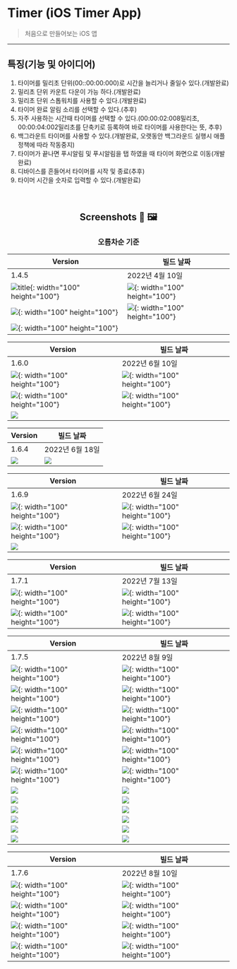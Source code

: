  Timer (iOS Timer App)
===
> 처음으로 만들어보는 iOS 앱
---
## 특징(기능 및 아이디어)
1. 타이머를 밀리초 단위(00::00:00:000)로 시간을 늘리거나 줄일수 있다.(개발완료)
2. 밀리초 단위 카운트 다운이 가능 하다.(개발완료)
3. 밀리초 단위 스톱워치를 사용할 수 있다.(개발완료)
4. 타이머 완료 알림 소리를 선택할 수 있다.(추후)
5. 자주 사용하는 시간때 타이머를 선택할 수 있다.(00:00:02:008밀리초, 00:00:04:002밀리초를 단축키로 등록하여 바로 타이머를 사용한다는 뜻, 추후)
6. 백그라운트 타이머를 사용할 수 있다.(개발완료, 오랫동안 백그라운드 실행시 애플 정책에 따라 작동중지)
7. 타이머가 끝나면 푸시알림 및 푸시알림을 탭 하였을 때 타이머 화면으로 이동(개발완료)
8. 디바이스를 흔들어서 타이머를 시작 및 종료(추후)
9. 타이머 시간을 숫자로 입력할 수 있다.(개발완료)

<br>

<div align="center">

## Screenshots 📸 🖼

### 오름차순 기준

| Version |빌드 날짜 
|-|-
|1.4.5|2022년 4월 10일
| ![title](Screenshots/1.4.5/IMG_2212.PNG){: width="100" height="100"}| ![](Screenshots/1.4.5/IMG_2213.PNG){: width="100" height="100"}
| ![](Screenshots/1.4.5/IMG_2214.PNG){: width="100" height="100"} | ![](Screenshots/1.4.5/IMG_2215.PNG){: width="100" height="100"}
| ![](Screenshots/1.4.5/IMG_2216.PNG){: width="100" height="100"} |



| Version |빌드 날짜 
|---------------|---|
|1.6.0|2022년 6월 10일
|![](Screenshots/1.6.0/Simulator%20Screen%20Shot%20-%20iPhone%2013%20Pro%20-%202022-06-10%20at%2008.49.41.png){: width="100" height="100"}|![](Screenshots/1.6.0/Simulator%20Screen%20Shot%20-%20iPhone%2013%20Pro%20-%202022-06-10%20at%2008.49.51.png){: width="100" height="100"}
|![](Screenshots/1.6.0/Simulator%20Screen%20Shot%20-%20iPhone%2013%20Pro%20-%202022-06-10%20at%2008.50.03.png){: width="100" height="100"}|![](Screenshots/1.6.0/Simulator%20Screen%20Shot%20-%20iPhone%2013%20Pro%20-%202022-06-10%20at%2008.50.15.png){: width="100" height="100"}
|![](Screenshots/1.6.0/Simulator%20Screen%20Shot%20-%20iPhone%2013%20Pro%20-%202022-06-10%20at%2008.50.43.png) 

| Version |빌드 날짜 
|---------------|---|
|1.6.4|2022년 6월 18일
|![](Screenshots/1.6.4/IMG_1453.PNG)|![](Screenshots/1.6.4/IMG_1452.PNG)

| Version |빌드 날짜 
|---------------|---|
|1.6.9|2022년 6월 24일
|![](Screenshots/1.6.9/83ABF940-3250-4196-93BD-420C78303A15.png){: width="100" height="100"}|![](Screenshots/1.6.9/170C011B-C326-4EE5-928C-9F59A3E6D476.png){: width="100" height="100"}
|![](Screenshots/1.6.9/E026E82F-DAC5-49E4-BD14-A2D316CB3B01.png){: width="100" height="100"}|![](Screenshots/1.6.9/FB879B37-30C3-43A8-B2F9-21355472A619.png){: width="100" height="100"}
|![](Screenshots/1.6.9/FD5F04FD-0A18-43C9-B2F2-2356237B8991.png) 

| Version |빌드 날짜 
|---------------|---|
|1.7.1|2022년 7월 13일
|![](Screenshots/1.7.1/IMG_1464.PNG){: width="100" height="100"}|![](Screenshots/1.7.1/IMG_1465.PNG){: width="100" height="100"}
|![](Screenshots/1.7.1/IMG_1466.PNG){: width="100" height="100"}|![](Screenshots/1.7.1/IMG_1467.PNG){: width="100" height="100"}

| Version |빌드 날짜 
|---------------|---|
|1.7.5|2022년 8월 9일
|![](Screenshots/1.7.5/IMG_1482.PNG){: width="100" height="100"}|![](Screenshots/1.7.5/IMG_1483.PNG){: width="100" height="100"}
|![](Screenshots/1.7.5/IMG_1484.PNG){: width="100" height="100"}|![](Screenshots/1.7.5/IMG_1485.PNG){: width="100" height="100"}
|![](Screenshots/1.7.5/IMG_1486.PNG){: width="100" height="100"}|![](Screenshots/1.7.5/IMG_1487.PNG){: width="100" height="100"}
|![](Screenshots/1.7.5/IMG_1488.PNG){: width="100" height="100"}|![](Screenshots/1.7.5/IMG_1489.PNG){: width="100" height="100"}
|![](Screenshots/1.7.5/IMG_1490.PNG){: width="100" height="100"}|![](Screenshots/1.7.5/IMG_1491.PNG){: width="100" height="100"}
|![](Screenshots/1.7.5/Simulator%20Screen%20Shot%20-%20iPhone%2013%20Pro%20-%202022-08-09%20at%2006.28.47.png){: width="100" height="100"}|![](Screenshots/1.7.5/Simulator%20Screen%20Shot%20-%20iPhone%2013%20Pro%20-%202022-08-09%20at%2006.29.00.png){: width="100" height="100"}
|![](Screenshots/1.7.5/Simulator%20Screen%20Shot%20-%20iPhone%2013%20Pro%20-%202022-08-09%20at%2006.29.14.png)|![](Screenshots/1.7.5/Simulator%20Screen%20Shot%20-%20iPhone%2013%20Pro%20-%202022-08-09%20at%2006.29.22.png) 
|![](Screenshots/1.7.5/Simulator%20Screen%20Shot%20-%20iPhone%2013%20Pro%20-%202022-08-09%20at%2006.29.25.png)|![](Screenshots/1.7.5/Simulator%20Screen%20Shot%20-%20iPhone%2013%20Pro%20-%202022-08-09%20at%2006.29.28.png) 
|![](Screenshots/1.7.5/Simulator%20Screen%20Shot%20-%20iPhone%2013%20Pro%20-%202022-08-09%20at%2006.29.31.png)|![](Screenshots/1.7.5/Simulator%20Screen%20Shot%20-%20iPhone%2013%20Pro%20-%202022-08-09%20at%2006.29.34.png) 
|![](Screenshots/1.7.5/Simulator%20Screen%20Shot%20-%20iPhone%2013%20Pro%20-%202022-08-09%20at%2006.29.36.png)|![](Screenshots/1.7.5/Simulator%20Screen%20Shot%20-%20iPhone%2013%20Pro%20-%202022-08-09%20at%2006.29.39.png) 
|![](Screenshots/1.7.5/Simulator%20Screen%20Shot%20-%20iPhone%2013%20Pro%20-%202022-08-09%20at%2006.29.45.png)|![](Screenshots/1.7.5/Simulator%20Screen%20Shot%20-%20iPhone%2013%20Pro%20-%202022-08-09%20at%2006.29.50.png) 
|![](Screenshots/1.7.5/Simulator%20Screen%20Shot%20-%20iPhone%2013%20Pro%20-%202022-08-09%20at%2006.29.53.png)|![](Screenshots/1.7.5/Simulator%20Screen%20Shot%20-%20iPhone%2013%20Pro%20-%202022-08-09%20at%2006.29.58.png)

| Version |빌드 날짜 
|---------------|---|
|1.7.6|2022년 8월 10일
|![](Screenshots/1.7.6/1.png){: width="100" height="100"}|![](Screenshots/1.7.6/2.png){: width="100" height="100"}
|![](Screenshots/1.7.6/3.png){: width="100" height="100"}|![](Screenshots/1.7.6/4.png){: width="100" height="100"}
|![](Screenshots/1.7.6/5.png){: width="100" height="100"}|![](Screenshots/1.7.6/6.png){: width="100" height="100"}
|![](Screenshots/1.7.6/7.png){: width="100" height="100"}|![](Screenshots/1.7.6/8.png){: width="100" height="100"} 


</div>
